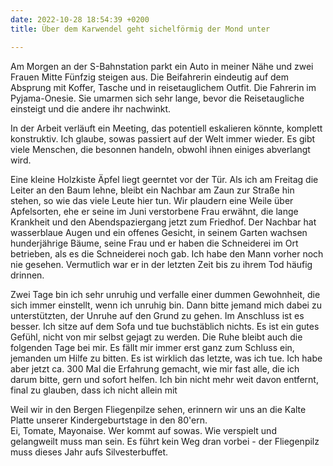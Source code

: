 ```yaml
---
date: 2022-10-28 18:54:39 +0200
title: Über dem Karwendel geht sichelförmig der Mond unter

---
```

Am Morgen an der S-Bahnstation parkt ein Auto in meiner Nähe und zwei Frauen Mitte Fünfzig steigen aus. Die Beifahrerin eindeutig auf dem Absprung mit Koffer, Tasche und in reisetauglichem Outfit. Die Fahrerin im Pyjama-Onesie. Sie umarmen sich sehr lange, bevor die Reisetaugliche einsteigt und die andere ihr nachwinkt.

In der Arbeit verläuft ein Meeting, das potentiell eskalieren könnte, komplett konstruktiv. Ich glaube, sowas passiert auf der Welt immer wieder. Es gibt viele Menschen, die besonnen handeln, obwohl ihnen einiges abverlangt wird.

Eine kleine Holzkiste Äpfel liegt geerntet vor der Tür. Als ich am Freitag die Leiter an den Baum lehne, bleibt ein Nachbar am Zaun zur Straße hin stehen, so wie das viele Leute hier tun. Wir plaudern eine Weile über Apfelsorten, ehe er seine im Juni verstorbene Frau erwähnt, die lange Krankheit und den Abendspaziergang jetzt zum Friedhof.  Der Nachbar hat wasserblaue Augen und ein offenes Gesicht, in seinem Garten wachsen hunderjährige Bäume, seine Frau und er haben die Schneiderei im Ort betrieben, als es die Schneiderei noch gab. Ich habe den Mann vorher noch nie gesehen. Vermutlich war er in der letzten Zeit bis zu ihrem Tod häufig drinnen.

Zwei Tage bin ich sehr unruhig und verfalle einer dummen Gewohnheit, die sich immer einstellt, wenn ich unruhig bin. Dann bitte jemand mich dabei zu unterstützten, der Unruhe auf den Grund zu gehen. Im Anschluss ist es besser. Ich sitze auf dem Sofa und tue buchstäblich nichts. Es ist ein gutes Gefühl, nicht von mir selbst gejagt zu werden. Die Ruhe bleibt auch die folgenden Tage bei mir. Es fällt mir immer erst ganz zum Schluss ein, jemanden um Hilfe zu bitten. Es ist wirklich das letzte, was ich tue. Ich habe aber jetzt ca. 300 Mal die Erfahrung gemacht, wie mir fast alle, die ich darum bitte, gern und sofort helfen. Ich bin nicht mehr weit davon entfernt, final zu glauben, dass ich nicht allein mit 

Weil wir in den Bergen Fliegenpilze sehen, erinnern wir uns an die Kalte Platte unserer Kindergeburtstage in den 80'ern.  
Ei, Tomate, Mayonaise. Wer kommt auf sowas. Wie verspielt und gelangweilt muss man sein. Es führt kein Weg dran vorbei - der Fliegenpilz muss dieses Jahr aufs Silvesterbuffet.